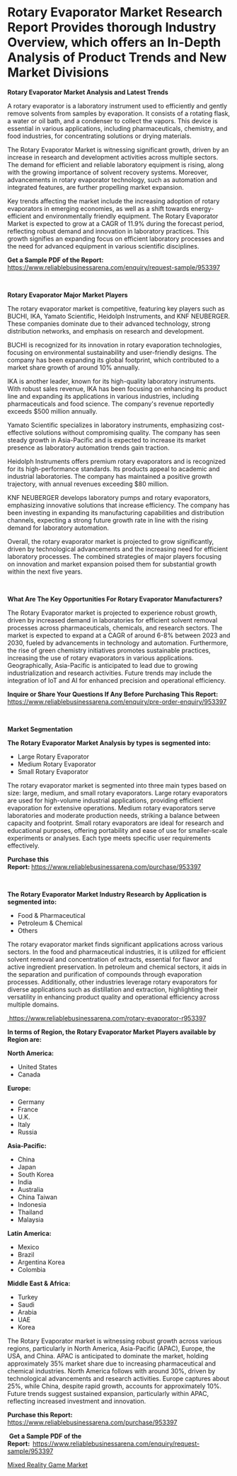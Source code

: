 <p><h1>Rotary Evaporator Market Research Report Provides thorough Industry Overview, which offers an In-Depth Analysis of Product Trends and New Market Divisions</h1></p><p><strong>Rotary Evaporator Market Analysis and Latest Trends</strong></p>
<p><p>A rotary evaporator is a laboratory instrument used to efficiently and gently remove solvents from samples by evaporation. It consists of a rotating flask, a water or oil bath, and a condenser to collect the vapors. This device is essential in various applications, including pharmaceuticals, chemistry, and food industries, for concentrating solutions or drying materials.</p><p>The Rotary Evaporator Market is witnessing significant growth, driven by an increase in research and development activities across multiple sectors. The demand for efficient and reliable laboratory equipment is rising, along with the growing importance of solvent recovery systems. Moreover, advancements in rotary evaporator technology, such as automation and integrated features, are further propelling market expansion. </p><p>Key trends affecting the market include the increasing adoption of rotary evaporators in emerging economies, as well as a shift towards energy-efficient and environmentally friendly equipment. The Rotary Evaporator Market is expected to grow at a CAGR of 11.9% during the forecast period, reflecting robust demand and innovation in laboratory practices. This growth signifies an expanding focus on efficient laboratory processes and the need for advanced equipment in various scientific disciplines.</p></p>
<p><strong>Get a Sample PDF of the Report:&nbsp;</strong> <a href="https://www.reliablebusinessarena.com/enquiry/request-sample/953397?utm_campaign=2994&utm_medium=2&utm_source=Github&utm_content=ia&utm_term=07032025&utm_id=rotary-evaporator">https://www.reliablebusinessarena.com/enquiry/request-sample/953397</a></p>
<p>&nbsp;</p>
<p><strong>Rotary Evaporator Major Market Players</strong></p>
<p><p>The rotary evaporator market is competitive, featuring key players such as BUCHI, IKA, Yamato Scientific, Heidolph Instruments, and KNF NEUBERGER. These companies dominate due to their advanced technology, strong distribution networks, and emphasis on research and development.</p><p>BUCHI is recognized for its innovation in rotary evaporation technologies, focusing on environmental sustainability and user-friendly designs. The company has been expanding its global footprint, which contributed to a market share growth of around 10% annually.</p><p>IKA is another leader, known for its high-quality laboratory instruments. With robust sales revenue, IKA has been focusing on enhancing its product line and expanding its applications in various industries, including pharmaceuticals and food science. The company's revenue reportedly exceeds $500 million annually.</p><p>Yamato Scientific specializes in laboratory instruments, emphasizing cost-effective solutions without compromising quality. The company has seen steady growth in Asia-Pacific and is expected to increase its market presence as laboratory automation trends gain traction.</p><p>Heidolph Instruments offers premium rotary evaporators and is recognized for its high-performance standards. Its products appeal to academic and industrial laboratories. The company has maintained a positive growth trajectory, with annual revenues exceeding $80 million.</p><p>KNF NEUBERGER develops laboratory pumps and rotary evaporators, emphasizing innovative solutions that increase efficiency. The company has been investing in expanding its manufacturing capabilities and distribution channels, expecting a strong future growth rate in line with the rising demand for laboratory automation.</p><p>Overall, the rotary evaporator market is projected to grow significantly, driven by technological advancements and the increasing need for efficient laboratory processes. The combined strategies of major players focusing on innovation and market expansion poised them for substantial growth within the next five years.</p></p>
<p>&nbsp;</p>
<p><strong>What Are The Key Opportunities For Rotary Evaporator Manufacturers?</strong></p>
<p><p>The Rotary Evaporator market is projected to experience robust growth, driven by increased demand in laboratories for efficient solvent removal processes across pharmaceuticals, chemicals, and research sectors. The market is expected to expand at a CAGR of around 6-8% between 2023 and 2030, fueled by advancements in technology and automation. Furthermore, the rise of green chemistry initiatives promotes sustainable practices, increasing the use of rotary evaporators in various applications. Geographically, Asia-Pacific is anticipated to lead due to growing industrialization and research activities. Future trends may include the integration of IoT and AI for enhanced precision and operational efficiency.</p></p>
<p><strong>Inquire or Share Your Questions If Any Before Purchasing This Report:</strong> <a href="https://www.reliablebusinessarena.com/enquiry/pre-order-enquiry/953397?utm_campaign=2994&utm_medium=2&utm_source=Github&utm_content=ia&utm_term=07032025&utm_id=rotary-evaporator">https://www.reliablebusinessarena.com/enquiry/pre-order-enquiry/953397</a></p>
<p>&nbsp;</p>
<p><strong>Market Segmentation</strong></p>
<p><strong>The Rotary Evaporator Market Analysis by types is segmented into:</strong></p>
<p><ul><li>Large Rotary Evaporator</li><li>Medium Rotary Evaporator</li><li>Small Rotary Evaporator</li></ul></p>
<p><p>The rotary evaporator market is segmented into three main types based on size: large, medium, and small rotary evaporators. Large rotary evaporators are used for high-volume industrial applications, providing efficient evaporation for extensive operations. Medium rotary evaporators serve laboratories and moderate production needs, striking a balance between capacity and footprint. Small rotary evaporators are ideal for research and educational purposes, offering portability and ease of use for smaller-scale experiments or analyses. Each type meets specific user requirements effectively.</p></p>
<p><strong>Purchase this Report:&nbsp;</strong><a href="https://www.reliablebusinessarena.com/purchase/953397?utm_campaign=2994&utm_medium=2&utm_source=Github&utm_content=ia&utm_term=07032025&utm_id=rotary-evaporator">https://www.reliablebusinessarena.com/purchase/953397</a></p>
<p>&nbsp;</p>
<p><strong>The Rotary Evaporator Market Industry Research by Application is segmented into:</strong></p>
<p><ul><li>Food & Pharmaceutical</li><li>Petroleum & Chemical</li><li>Others</li></ul></p>
<p><p>The rotary evaporator market finds significant applications across various sectors. In the food and pharmaceutical industries, it is utilized for efficient solvent removal and concentration of extracts, essential for flavor and active ingredient preservation. In petroleum and chemical sectors, it aids in the separation and purification of compounds through evaporation processes. Additionally, other industries leverage rotary evaporators for diverse applications such as distillation and extraction, highlighting their versatility in enhancing product quality and operational efficiency across multiple domains.</p></p>
<p><a href="https://www.reliablebusinessarena.com/rotary-evaporator-r953397?utm_campaign=2994&utm_medium=2&utm_source=Github&utm_content=ia&utm_term=07032025&utm_id=rotary-evaporator">&nbsp;https://www.reliablebusinessarena.com/rotary-evaporator-r953397</a></p>
<p><strong>In terms of Region, the Rotary Evaporator Market Players available by Region are:</strong></p>
<p>
    <p> <strong> North America: </strong>
        <ul>
            <li>United States</li>
            <li>Canada</li>
        </ul>
        </p> 
    <p> <strong> Europe: </strong>
        <ul>
            <li>Germany</li>
            <li>France</li>
            <li>U.K.</li>
            <li>Italy</li>
            <li>Russia</li>
        </ul>
        </p> 
    <p> <strong> Asia-Pacific: </strong>
        <ul>
            <li>China</li>
            <li>Japan</li>
            <li>South Korea</li>
            <li>India</li>
            <li>Australia</li>
            <li>China Taiwan</li>
            <li>Indonesia</li>
            <li>Thailand</li>
            <li>Malaysia</li>
        </ul>
        </p> 
    <p> <strong> Latin America: </strong>
        <ul>
            <li>Mexico</li>
            <li>Brazil</li>
            <li>Argentina Korea</li>
            <li>Colombia</li>
        </ul>
        </p> 
    <p> <strong> Middle East & Africa: </strong>
        <ul>
            <li>Turkey</li>
            <li>Saudi</li>
            <li>Arabia</li>
            <li>UAE</li>
            <li>Korea</li>
        </ul>
    </p>
    </p>
<p><p>The Rotary Evaporator market is witnessing robust growth across various regions, particularly in North America, Asia-Pacific (APAC), Europe, the USA, and China. APAC is anticipated to dominate the market, holding approximately 35% market share due to increasing pharmaceutical and chemical industries. North America follows with around 30%, driven by technological advancements and research activities. Europe captures about 25%, while China, despite rapid growth, accounts for approximately 10%. Future trends suggest sustained expansion, particularly within APAC, reflecting increased investment and innovation.</p></p>
<p><strong>Purchase this Report: </strong><a href="https://www.reliablebusinessarena.com/purchase/953397?utm_campaign=2994&utm_medium=2&utm_source=Github&utm_content=ia&utm_term=07032025&utm_id=rotary-evaporator">https://www.reliablebusinessarena.com/purchase/953397</a></p>
<p>&nbsp;<strong>Get a Sample PDF of the Report:&nbsp;&nbsp;</strong><a href="https://www.reliablebusinessarena.com/enquiry/request-sample/953397?utm_campaign=2994&utm_medium=2&utm_source=Github&utm_content=ia&utm_term=07032025&utm_id=rotary-evaporator">https://www.reliablebusinessarena.com/enquiry/request-sample/953397</a></p>
<p><strong></strong></p>
<p><p><a href="https://github.com/penecorodz74/Market-Research-Report-List-1/blob/main/mixed-reality-game-market.md?utm_campaign=2994&utm_medium=2&utm_source=Github&utm_content=ia&utm_term=07032025&utm_id=rotary-evaporator">Mixed Reality Game Market</a></p></p>
